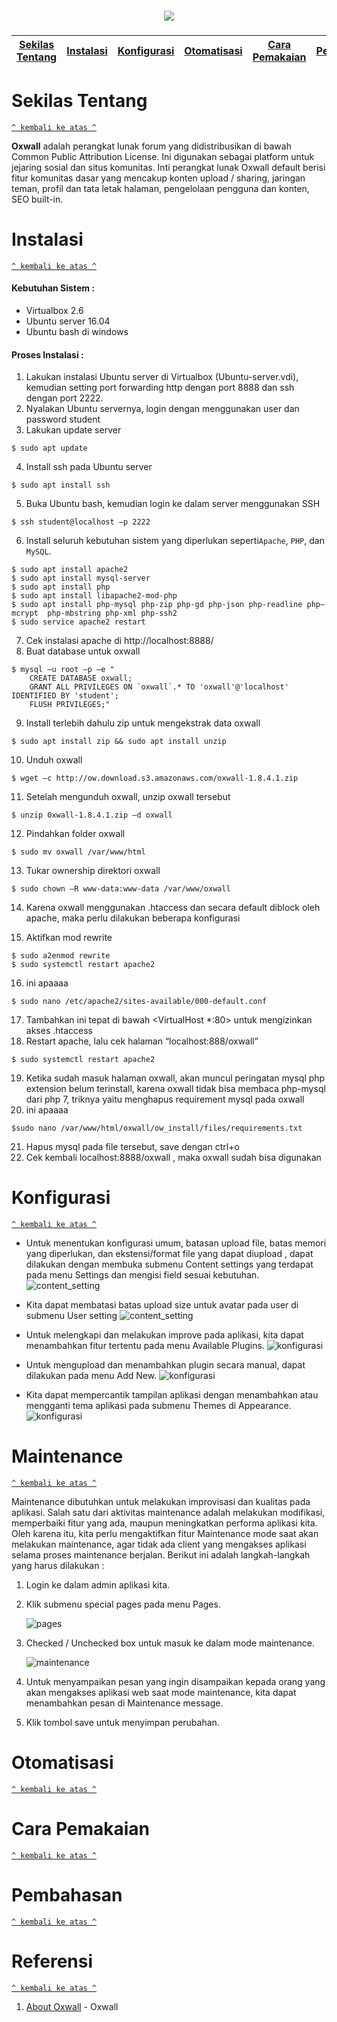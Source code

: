 <h5 align="center"><img src="https://www.hostpapa.in/assets/lp/oxwall_logo_big.png"></h5>

[Sekilas Tentang](#sekilas-tentang) | [Instalasi](#instalasi) | [Konfigurasi](#konfigurasi) | [Otomatisasi](#otomatisasi) | [Cara Pemakaian](#cara-pemakaian) | [Pembahasan](#pembahasan) | [Referensi](#referensi)
:---:|:---:|:---:|:---:|:---:|:---:|:---:

# Sekilas Tentang
[`^ kembali ke atas ^`](#)

**Oxwall** adalah perangkat lunak forum yang didistribusikan di bawah Common Public Attribution License. Ini digunakan sebagai platform untuk jejaring sosial dan situs komunitas. Inti perangkat lunak Oxwall default berisi fitur komunitas dasar yang mencakup konten upload / sharing, jaringan teman, profil dan tata letak halaman, pengelolaan pengguna dan konten, SEO built-in.

# Instalasi
[`^ kembali ke atas ^`](#)

#### Kebutuhan Sistem :
- Virtualbox 2.6
- Ubuntu server 16.04
- Ubuntu bash di windows

#### Proses Instalasi :
1. Lakukan instalasi Ubuntu server di Virtualbox (Ubuntu-server.vdi), kemudian setting port forwarding http dengan port 8888 dan ssh dengan port 2222.
2. Nyalakan Ubuntu servernya, login dengan menggunakan user dan password student
3. Lakukan update server
```
$ sudo apt update
```

4. Install ssh pada Ubuntu server
```
$ sudo apt install ssh
```

5. Buka Ubuntu bash, kemudian login ke dalam server menggunakan SSH
```
$ ssh student@localhost –p 2222
```

6. Install seluruh kebutuhan sistem yang diperlukan seperti`Apache`, `PHP`, dan `MySQL`. 
```
$ sudo apt install apache2 
$ sudo apt install mysql-server
$ sudo apt install php
$ sudo apt install libapache2-mod-php 
$ sudo apt install php-mysql php-zip php-gd php-json php-readline php–mcrypt  php-mbstring php-xml php-ssh2
$ sudo service apache2 restart
```

7. Cek instalasi apache di http://localhost:8888/
8. Buat database untuk oxwall 
```
$ mysql –u root –p –e "
    CREATE DATABASE oxwall;
    GRANT ALL PRIVILEGES ON `oxwall`.* TO 'oxwall'@'localhost' IDENTIFIED BY 'student';
    FLUSH PRIVILEGES;"
```

9. Install terlebih dahulu zip untuk mengekstrak data oxwall
```
$ sudo apt install zip && sudo apt install unzip
```

10. Unduh oxwall
```
$ wget –c http://ow.download.s3.amazonaws.com/oxwall-1.8.4.1.zip
```

11. Setelah mengunduh oxwall, unzip oxwall tersebut 
```
$ unzip 0xwall-1.8.4.1.zip –d oxwall
```

12. Pindahkan folder oxwall
```
$ sudo mv oxwall /var/www/html
```

13. Tukar ownership direktori oxwall 
```
$ sudo chown –R www-data:www-data /var/www/oxwall
```

14. Karena oxwall menggunakan .htaccess dan secara default diblock oleh apache, maka perlu dilakukan beberapa konfigurasi

15. Aktifkan mod rewrite
```
$ sudo a2enmod rewrite 
$ sudo systemctl restart apache2
```

16. ini apaaaa
```
$ sudo nano /etc/apache2/sites-available/000-default.conf
```

17. Tambahkan ini tepat di bawah <VirtualHost *:80> untuk mengizinkan akses .htaccess
18. Restart apache, lalu cek halaman “localhost:888/oxwall”
```
$ sudo systemctl restart apache2
```

19. Ketika sudah masuk halaman oxwall, akan muncul peringatan mysql php extension belum terinstall, karena oxwall tidak bisa membaca php-mysql dari php 7, triknya yaitu menghapus requirement mysql pada oxwall
20. ini apaaaa
```
$sudo nano /var/www/html/oxwall/ow_install/files/requirements.txt
```

21. Hapus mysql pada file tersebut, save dengan ctrl+o
22. Cek kembali localhost:8888/oxwall , maka oxwall sudah bisa digunakan

# Konfigurasi

[`^ kembali ke atas ^`](#)

- Untuk menentukan konfigurasi umum, batasan upload file, batas memori yang diperlukan, dan ekstensi/format file yang dapat diupload , dapat dilakukan dengan membuka submenu Content settings yang terdapat pada menu Settings dan mengisi field sesuai kebutuhan.
     ![content_setting](https://github.com/airjyp/Komdat---Oxwall/blob/master/konfigurasi/content_setting.png)

- Kita dapat membatasi batas upload size untuk avatar pada user di submenu User setting 
     ![content_setting](https://github.com/airjyp/Komdat---Oxwall/blob/master/konfigurasi/user_setting.png)

- Untuk melengkapi dan melakukan improve pada aplikasi, kita dapat menambahkan fitur tertentu pada menu Available Plugins.
     ![konfigurasi](https://github.com/airjyp/Komdat---Oxwall/blob/master/Screenshots/Screenshot%20(14).png)

- Untuk mengupload dan menambahkan plugin secara manual, dapat dilakukan pada menu Add New.
     ![konfigurasi](https://github.com/airjyp/Komdat---Oxwall/blob/master/Screenshots/Screenshot%20(15).png)

- Kita dapat mempercantik tampilan aplikasi dengan menambahkan atau mengganti tema aplikasi pada submenu Themes di Appearance.
     ![konfigurasi](https://github.com/airjyp/Komdat---Oxwall/blob/master/Screenshots/Screenshot%20(18).png)


# Maintenance

[`^ kembali ke atas ^`](#)

Maintenance dibutuhkan untuk melakukan improvisasi dan kualitas pada aplikasi. Salah satu dari aktivitas maintenance adalah melakukan modifikasi, memperbaiki fitur yang ada, maupun meningkatkan performa aplikasi kita. Oleh karena itu, kita perlu mengaktifkan fitur Maintenance mode saat akan melakukan maintenance, agar tidak ada client yang mengakses aplikasi selama proses maintenance berjalan. Berikut ini adalah langkah-langkah yang harus dilakukan :

1. Login ke dalam admin aplikasi kita.
2. Klik submenu special pages pada menu Pages.

     ![pages](https://github.com/airjyp/Komdat---Oxwall/blob/master/Screenshots/pages.png)

3. Checked / Unchecked box untuk masuk ke dalam mode maintenance.

     ![maintenance](https://github.com/airjyp/Komdat---Oxwall/blob/master/Screenshots/maintenance.png)

4. Untuk menyampaikan pesan yang ingin disampaikan kepada orang yang akan mengakses aplikasi web saat mode maintenance, kita dapat menambahkan pesan di Maintenance message.
5. Klik tombol save untuk menyimpan perubahan.



# Otomatisasi
[`^ kembali ke atas ^`](#)


# Cara Pemakaian
[`^ kembali ke atas ^`](#)

# Pembahasan
[`^ kembali ke atas ^`](#)

# Referensi
[`^ kembali ke atas ^`](#)

1. [About Oxwall](https://www.oxwall.com/about) - Oxwall





